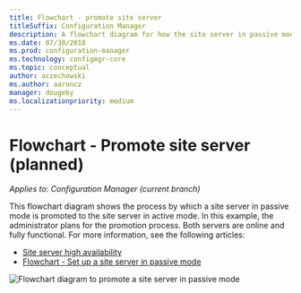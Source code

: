 ```yaml
---
title: Flowchart - promote site server
titleSuffix: Configuration Manager
description: A flowchart diagram for how the site server in passive mode is promoted to active in Configuration Manager.
ms.date: 07/30/2018
ms.prod: configuration-manager
ms.technology: configmgr-core
ms.topic: conceptual
author: aczechowski
ms.author: aaroncz
manager: dougeby
ms.localizationpriority: medium
---
```


# Flowchart - Promote site server (planned)

*Applies to: Configuration Manager (current branch)*

This flowchart diagram shows the process by which a site server in passive mode is promoted to the site server in active mode. In this example, the administrator plans for the promotion process. Both servers are online and fully functional. For more information, see the following articles:  
- [Site server high availability](site-server-high-availability.md)  
- [Flowchart - Set up a site server in passive mode](passive-site-server-flowchart.md)

![Flowchart diagram to promote a site server in passive mode](media/promote-site-server.png)
